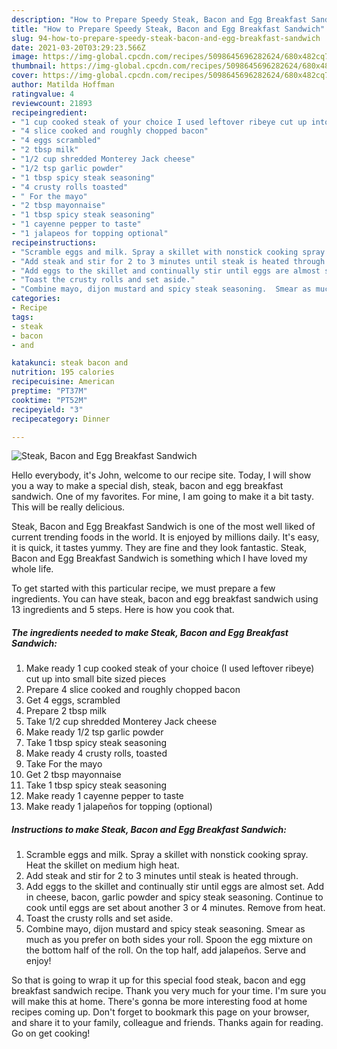 ```yaml
---
description: "How to Prepare Speedy Steak, Bacon and Egg Breakfast Sandwich"
title: "How to Prepare Speedy Steak, Bacon and Egg Breakfast Sandwich"
slug: 94-how-to-prepare-speedy-steak-bacon-and-egg-breakfast-sandwich
date: 2021-03-20T03:29:23.566Z
image: https://img-global.cpcdn.com/recipes/5098645696282624/680x482cq70/steak-bacon-and-egg-breakfast-sandwich-recipe-main-photo.jpg
thumbnail: https://img-global.cpcdn.com/recipes/5098645696282624/680x482cq70/steak-bacon-and-egg-breakfast-sandwich-recipe-main-photo.jpg
cover: https://img-global.cpcdn.com/recipes/5098645696282624/680x482cq70/steak-bacon-and-egg-breakfast-sandwich-recipe-main-photo.jpg
author: Matilda Hoffman
ratingvalue: 4
reviewcount: 21893
recipeingredient:
- "1 cup cooked steak of your choice I used leftover ribeye cut up into small bite sized pieces"
- "4 slice cooked and roughly chopped bacon"
- "4 eggs scrambled"
- "2 tbsp milk"
- "1/2 cup shredded Monterey Jack cheese"
- "1/2 tsp garlic powder"
- "1 tbsp spicy steak seasoning"
- "4 crusty rolls toasted"
- " For the mayo"
- "2 tbsp mayonnaise"
- "1 tbsp spicy steak seasoning"
- "1 cayenne pepper to taste"
- "1 jalapeos for topping optional"
recipeinstructions:
- "Scramble eggs and milk. Spray a skillet with nonstick cooking spray.   Heat the skillet on medium high heat."
- "Add steak and stir for 2 to 3 minutes until steak is heated through."
- "Add eggs to the skillet and continually stir until eggs are almost set. Add in cheese, bacon, garlic powder and spicy steak seasoning. Continue to cook until eggs are set about another 3 or 4 minutes. Remove from heat."
- "Toast the crusty rolls and set aside."
- "Combine mayo, dijon mustard and spicy steak seasoning.  Smear as much as you prefer on both sides your roll. Spoon the egg mixture on the bottom half of the roll. On the top half, add jalapeños.  Serve and enjoy!"
categories:
- Recipe
tags:
- steak
- bacon
- and

katakunci: steak bacon and 
nutrition: 195 calories
recipecuisine: American
preptime: "PT37M"
cooktime: "PT52M"
recipeyield: "3"
recipecategory: Dinner

---
```



![Steak, Bacon and Egg Breakfast Sandwich](https://img-global.cpcdn.com/recipes/5098645696282624/680x482cq70/steak-bacon-and-egg-breakfast-sandwich-recipe-main-photo.jpg)

Hello everybody, it's John, welcome to our recipe site. Today, I will show you a way to make a special dish, steak, bacon and egg breakfast sandwich. One of my favorites. For mine, I am going to make it a bit tasty. This will be really delicious.

Steak, Bacon and Egg Breakfast Sandwich is one of the most well liked of current trending foods in the world. It is enjoyed by millions daily. It's easy, it is quick, it tastes yummy. They are fine and they look fantastic. Steak, Bacon and Egg Breakfast Sandwich is something which I have loved my whole life.




To get started with this particular recipe, we must prepare a few ingredients. You can have steak, bacon and egg breakfast sandwich using 13 ingredients and 5 steps. Here is how you cook that.

<!--inarticleads1-->

##### The ingredients needed to make Steak, Bacon and Egg Breakfast Sandwich:

1. Make ready 1 cup cooked steak of your choice (I used leftover ribeye) cut up into small bite sized pieces
1. Prepare 4 slice cooked and roughly chopped bacon
1. Get 4 eggs, scrambled
1. Prepare 2 tbsp milk
1. Take 1/2 cup shredded Monterey Jack cheese
1. Make ready 1/2 tsp garlic powder
1. Take 1 tbsp spicy steak seasoning
1. Make ready 4 crusty rolls, toasted
1. Take  For the mayo
1. Get 2 tbsp mayonnaise
1. Take 1 tbsp spicy steak seasoning
1. Make ready 1 cayenne pepper to taste
1. Make ready 1 jalapeños for topping (optional)




<!--inarticleads2-->

##### Instructions to make Steak, Bacon and Egg Breakfast Sandwich:

1. Scramble eggs and milk. Spray a skillet with nonstick cooking spray.   Heat the skillet on medium high heat.
1. Add steak and stir for 2 to 3 minutes until steak is heated through.
1. Add eggs to the skillet and continually stir until eggs are almost set. Add in cheese, bacon, garlic powder and spicy steak seasoning. Continue to cook until eggs are set about another 3 or 4 minutes. Remove from heat.
1. Toast the crusty rolls and set aside.
1. Combine mayo, dijon mustard and spicy steak seasoning.  Smear as much as you prefer on both sides your roll. Spoon the egg mixture on the bottom half of the roll. On the top half, add jalapeños.  Serve and enjoy!




So that is going to wrap it up for this special food steak, bacon and egg breakfast sandwich recipe. Thank you very much for your time. I'm sure you will make this at home. There's gonna be more interesting food at home recipes coming up. Don't forget to bookmark this page on your browser, and share it to your family, colleague and friends. Thanks again for reading. Go on get cooking!
